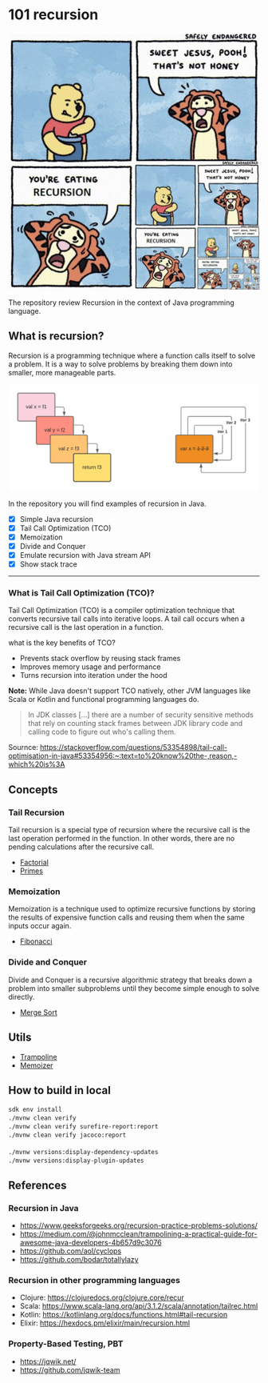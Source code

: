 # 101 recursion

![docs](./docs/recursion.jpg)

The repository review Recursion in the context of Java programming language.

## What is recursion?

Recursion is a programming technique where a function calls itself to solve a problem. It is a way to solve problems by breaking them down into smaller, more manageable parts.

![recursion](./docs/recursion2.png)

In the repository you will find examples of recursion in Java.

- [x] Simple Java recursion
- [x] Tail Call Optimization (TCO) 
- [x] Memoization
- [x] Divide and Conquer
- [x] Emulate recursion with Java stream API
- [x] Show stack trace

---

### What is Tail Call Optimization (TCO)?

Tail Call Optimization (TCO) is a compiler optimization technique that converts recursive tail calls into iterative loops. A tail call occurs when a recursive call is the last operation in a function.

what is the key benefits of TCO?

- Prevents stack overflow by reusing stack frames
- Improves memory usage and performance
- Turns recursion into iteration under the hood

**Note:** While Java doesn't support TCO natively, other JVM languages like Scala or Kotlin and functional programming languages do.

> In JDK classes [...] there are a number of security sensitive methods that rely on counting stack frames between JDK library code and calling code to figure out who's calling them.

Sournce: https://stackoverflow.com/questions/53354898/tail-call-optimisation-in-java#53354956:~:text=to%20know%20the-,reason,-which%20is%3A

## Concepts

### Tail Recursion

Tail recursion is a special type of recursion where the recursive call is the last operation performed in the function. In other words, there are no pending calculations after the recursive call.

- [Factorial](./src/main/java/info/jab/recursion/Factorial.java)
- [Primes](./src/main/java/info/jab/recursion/Primes.java)

### Memoization

Memoization is a technique used to optimize recursive functions by storing the results of expensive function calls and reusing them when the same inputs occur again.

- [Fibonacci](./src/main/java/info/jab/recursion/Fibonacci.java)

### Divide and Conquer

Divide and Conquer is a recursive algorithmic strategy that breaks down a problem into smaller subproblems until they become simple enough to solve directly.

- [Merge Sort](./src/main/java/info/jab/recursion/MergeSort.java)

## Utils

- [Trampoline](./src/main/java/info/jab/recursion/utils/Trampoline.java)
- [Memoizer](./src/main/java/info/jab/recursion/utils/Memoizer.java)

## How to build in local

```bash
sdk env install
./mvnw clean verify
./mvnw clean verify surefire-report:report
./mvnw clean verify jacoco:report

./mvnw versions:display-dependency-updates
./mvnw versions:display-plugin-updates
```

## References

### Recursion in Java

- https://www.geeksforgeeks.org/recursion-practice-problems-solutions/
- https://medium.com/@johnmcclean/trampolining-a-practical-guide-for-awesome-java-developers-4b657d9c3076
- https://github.com/aol/cyclops 
- https://github.com/bodar/totallylazy

### Recursion in other programming languages

- Clojure: https://clojuredocs.org/clojure.core/recur
- Scala:   https://www.scala-lang.org/api/3.1.2/scala/annotation/tailrec.html
- Kotlin:  https://kotlinlang.org/docs/functions.html#tail-recursion
- Elixir:  https://hexdocs.pm/elixir/main/recursion.html

### Property-Based Testing, PBT

- https://jqwik.net/
- https://github.com/jqwik-team
